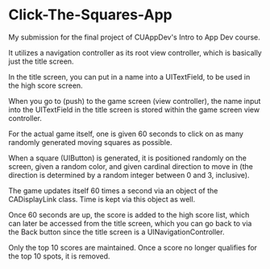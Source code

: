 # Click-The-Squares-App
My submission for the final project of CUAppDev's Intro to App Dev course.

It utilizes a navigation controller as its root view controller, which is basically just the title screen.

In the title screen, you can put in a name into a UITextField, to be used in the high score screen.

When you go to (push) to the game screen (view controller), the name input into the UITextField in the title screen is stored within the game screen view controller.

For the actual game itself, one is given 60 seconds to click on as many randomly generated moving squares as possible.

When a square (UIButton) is generated, it is positioned randomly on the screen, given a random color, and given cardinal direction to move in (the direction is determined by a random integer between 0 and 3, inclusive).

The game updates itself 60 times a second via an object of the CADisplayLink class. Time is kept via this object as well.

Once 60 seconds are up, the score is added to the high score list, which can later be accessed from the title screen, which you can go back to via the Back button since the title screen is a UINavigationController.

Only the top 10 scores are maintained. Once a score no longer qualifies for the top 10 spots, it is removed.